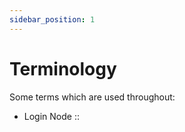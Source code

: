 ```yaml
---
sidebar_position: 1
---
```


# Terminology

Some terms which are used throughout:

- Login Node :: 
